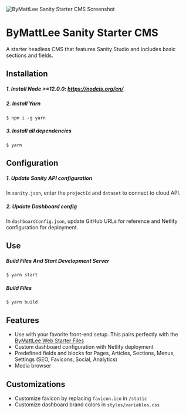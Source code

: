 ![ByMattLee Sanity Starter CMS Screenshot](http://hosted.bymattlee.com/github/bymattlee-sanity-starter-cms-screenshot.jpg)

# ByMattLee Sanity Starter CMS
A starter headless CMS that features Sanity Studio and includes basic sections and fields.

## Installation
##### 1. Install Node >=12.0.0: <https://nodejs.org/en/>
##### 2. Install Yarn
```
$ npm i -g yarn
```
##### 3. Install all dependencies
```
$ yarn
```

## Configuration
##### 1. Update Sanity API configuration
In `sanity.json`, enter the `projectId` and `dataset` to connect to cloud API.
##### 2. Update Dashboard config
In `dashboardConfig.json`, update GitHub URLs for reference and Netlify configuration for deployment.

## Use
##### Build Files And Start Development Server
```
$ yarn start
```
##### Build Files
```
$ yarn build
```

## Features
* Use with your favorite front-end setup. This pairs perfectly with the [ByMattLee Web Starter Files](https://github.com/bymattlee/bymattlee-web-starter-files)
* Custom dashboard configuration with Netlify deployment
* Predefined fields and blocks for Pages, Articles, Sections, Menus, Settings (SEO, Favicons, Social, Analytics)
* Media browser

## Customizations
* Customize favicon by replacing `favicon.ico` in `/static`
* Customize dashboard brand colors in `styles/variables.css`
